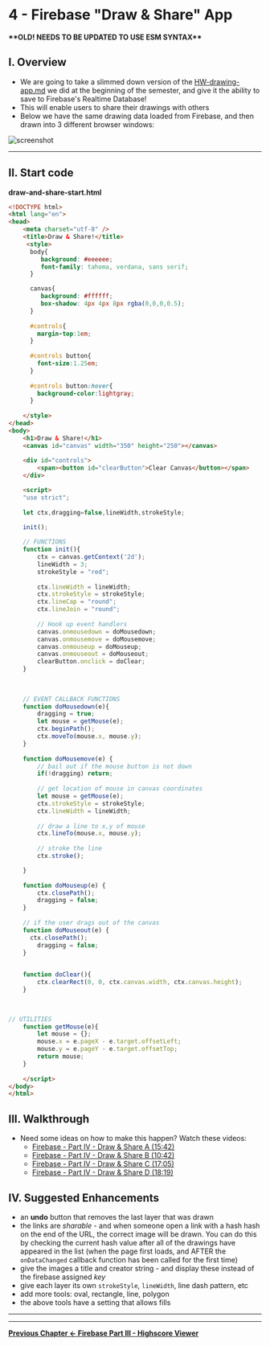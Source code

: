 # 4 - Firebase "Draw & Share" App

**\*\*OLD! NEEDS TO BE UPDATED TO USE ESM SYNTAX\*\***


## I. Overview

- We are going to take a slimmed down version of the [HW-drawing-app.md](./HW-drawing-app.md) we did at the beginning of the semester, and give it the  ability to save to Firebase's Realtime Database!
- This will enable users to share their drawings with others
- Below we have the same drawing data loaded from Firebase, and then drawn into 3 different browser windows:

![screenshot](./_images/firebase-14.jpg)

<hr>

## II. Start code


**draw-and-share-start.html**

```html
<!DOCTYPE html>
<html lang="en">
<head>
	<meta charset="utf-8" />
	<title>Draw & Share!</title>
	 <style>
      body{
         background: #eeeeee;
         font-family: tahoma, verdana, sans serif;
      }

      canvas{
         background: #ffffff;
         box-shadow: 4px 4px 8px rgba(0,0,0,0.5);
      }
      
      #controls{
      	margin-top:1em;
      }
      
      #controls button{
      	font-size:1.25em;
      }
      
      #controls button:hover{
      	background-color:lightgray;
      }
     
    </style>
</head>
<body>
	<h1>Draw & Share!</h1>
	<canvas id="canvas" width="350" height="250"></canvas>
	
	<div id="controls">
		<span><button id="clearButton">Clear Canvas</button></span>
	</div>

	<script>
	"use strict";
	
	let ctx,dragging=false,lineWidth,strokeStyle;
	
	init();

	// FUNCTIONS
	function init(){
		ctx = canvas.getContext('2d');
		lineWidth = 3;
		strokeStyle = "red";
		
		ctx.lineWidth = lineWidth;
		ctx.strokeStyle = strokeStyle;
		ctx.lineCap = "round"; 
		ctx.lineJoin = "round";
		
		// Hook up event handlers
		canvas.onmousedown = doMousedown;
		canvas.onmousemove = doMousemove;
		canvas.onmouseup = doMouseup;
		canvas.onmouseout = doMouseout;
		clearButton.onclick = doClear;
	}
	
	
	
	// EVENT CALLBACK FUNCTIONS
	function doMousedown(e){
		dragging = true;
		let mouse = getMouse(e);
		ctx.beginPath();
		ctx.moveTo(mouse.x, mouse.y);
	}
	
	function doMousemove(e) {
		// bail out if the mouse button is not down
		if(!dragging) return;
		
		// get location of mouse in canvas coordinates
		let mouse = getMouse(e);
		ctx.strokeStyle = strokeStyle;
		ctx.lineWidth = lineWidth;
		
		// draw a line to x,y of mouse
		ctx.lineTo(mouse.x, mouse.y);
		
		// stroke the line
		ctx.stroke();

	}
	
	function doMouseup(e) {
		ctx.closePath();
		dragging = false;
	}
	
	// if the user drags out of the canvas
	function doMouseout(e) {
	  ctx.closePath();
		dragging = false;
	}

	
	function doClear(){
		ctx.clearRect(0, 0, ctx.canvas.width, ctx.canvas.height);
	}
	
	

// UTILITIES
	function getMouse(e){
		let mouse = {};
		mouse.x = e.pageX - e.target.offsetLeft;
		mouse.y = e.pageY - e.target.offsetTop;
		return mouse;
	}
	
	</script>
</body>
</html>
```

## III. Walkthrough

- Need some ideas on how to make this happen? Watch these videos:
  - [Firebase - Part IV - Draw & Share A (15:42)](https://video.rit.edu/Watch/Gw84EzLn)
  - [Firebase - Part IV - Draw & Share B (10:42)](https://video.rit.edu/Watch/g6F4Mko3)
  - [Firebase - Part IV - Draw & Share C (17:05)](https://video.rit.edu/Watch/d7N9Biy4)
  - [Firebase - Part IV - Draw & Share D (18:19)](https://video.rit.edu/Watch/m7LWb8z3)


## IV. Suggested Enhancements

- an **undo** button that removes the last layer that was drawn
- the links are *sharable* - and when someone open a link with a hash hash on the end of the URL, the correct image will be drawn. You can do this by checking the current hash value after all of the drawings have appeared in the list (when the page first loads, and AFTER the `onDataChanged` callback function has been called for the first time)
- give the images a title and creator string - and display these instead of the firebase assigned *key*
- give each layer its own `strokeStyle`, `lineWidth`, line dash pattern,  etc
- add more tools: oval, rectangle, line, polygon
- the above tools have a setting that allows fills

<hr><hr>

**[Previous Chapter <- Firebase Part III - Highscore Viewer](firebase-3.md)**
